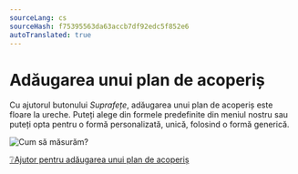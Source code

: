 ```yaml
---
sourceLang: cs
sourceHash: f75395563da63accb7df92edc5f852e6
autoTranslated: true
---
```


# Adăugarea unui plan de acoperiș

Cu ajutorul butonului *Suprafețe*, adăugarea unui plan de acoperiș este floare la ureche. Puteți alege din formele predefinite din meniul nostru sau puteți opta pentru o formă personalizată, unică, folosind o formă generică.

![Cum să măsurăm?](img/addRoofPolygon.png)

[❔Ajutor pentru adăugarea unui plan de acoperiș](../getting-started-roofs/modellingRoofs.md)
